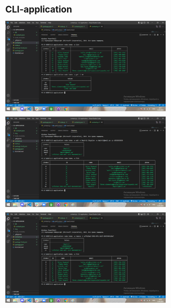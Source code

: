 # CLI-application

!["LiST and GET commands"](https://github.com/Dmytrii-Shypilov/CLI-application/blob/main/img/list_&_get_commands.png?raw=true)

!["ADD command"](https://github.com/Dmytrii-Shypilov/CLI-application/blob/main/img/add_command.png?raw=true)

!["REMOVE command"](https://github.com/Dmytrii-Shypilov/CLI-application/blob/main/img/remove_command.png?raw=true)
